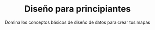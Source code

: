 ---
layout: course
title: "Diseño para principiantes"
id: "02-design-for-beginners-sp"
subtitle: Domina los conceptos básicos de diseño de datos para crear tus mapas
categories: basic
tag: design
time: 2 horas
description_short: "Aprende conceptos básicos de diseño con datos y mapas." 
description_long: "En esta lección, empezarás a aprender los conceptos básicos de diseño con datos y mapas mediante el uso de colores, datos y etiquetas. Cuando hayas terminado el curso, habrás desarrollado un conjunto de herramientas y habilidades que te serán útiles para crear cualquier visualización."
published: false
prerequisite:
  - Acceso a Internet
  - Un navegador moderno, como Chrome, Firefox o Safari
  - Conocimientos básicos de CartoDB
  - Finalización del curso 1
published: true
vizjson: "http://documentation.cartodb.com/api/v2/viz/e667d364-d5ff-11e3-a78a-0edbca4b5057/viz.json"
mailchimp_id: x
---